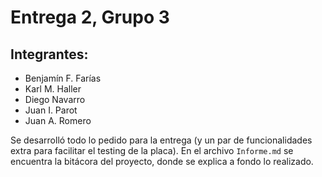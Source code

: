 # Entrega 2, Grupo 3

## Integrantes:

- Benjamín F. Farías
- Karl M. Haller
- Diego Navarro
- Juan I. Parot
- Juan A. Romero

Se desarrolló todo lo pedido para la entrega (y un par de funcionalidades extra para facilitar el testing de la placa). En el archivo `Informe.md` se encuentra la bitácora del proyecto, donde se explica a fondo lo realizado.

